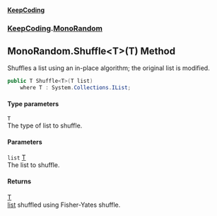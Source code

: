#### [KeepCoding](index.md 'index')
### [KeepCoding](KeepCoding.md 'KeepCoding').[MonoRandom](MonoRandom.md 'KeepCoding.MonoRandom')
## MonoRandom.Shuffle&lt;T&gt;(T) Method
Shuffles a list using an in-place algorithm; the original list is modified.  
```csharp
public T Shuffle<T>(T list)
    where T : System.Collections.IList;
```
#### Type parameters
<a name='KeepCoding.MonoRandom.Shuffle.T.(T).T'></a>
`T`  
The type of list to shuffle.
  
#### Parameters
<a name='KeepCoding.MonoRandom.Shuffle.T.(T).list'></a>
`list` [T](MonoRandom.Shuffle.5O.igPeRkXTv0BjFt+Dl5w.md#KeepCoding.MonoRandom.Shuffle.T.(T).T 'KeepCoding.MonoRandom.Shuffle&lt;T&gt;(T).T')  
The list to shuffle.
  
#### Returns
[T](MonoRandom.Shuffle.5O.igPeRkXTv0BjFt+Dl5w.md#KeepCoding.MonoRandom.Shuffle.T.(T).T 'KeepCoding.MonoRandom.Shuffle&lt;T&gt;(T).T')  
[list](MonoRandom.Shuffle.5O.igPeRkXTv0BjFt+Dl5w.md#KeepCoding.MonoRandom.Shuffle.T.(T).list 'KeepCoding.MonoRandom.Shuffle&lt;T&gt;(T).list') shuffled using Fisher-Yates shuffle.
